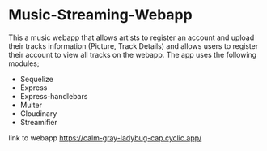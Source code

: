 # Music-Streaming-Webapp

This a music webapp that allows artists to register an account and upload their tracks information (Picture, Track Details) and allows users to register their account to view all tracks on the webapp. The app uses the following modules;

- Sequelize
- Express
- Express-handlebars
- Multer
- Cloudinary
- Streamifier

link to webapp
https://calm-gray-ladybug-cap.cyclic.app/
